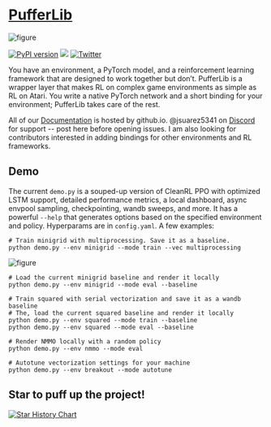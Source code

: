 # [PufferLib](https://github.com/PufferAI/PufferLib)

![figure](https://pufferai.github.io/source/resource/header.png)

[![PyPI version](https://badge.fury.io/py/pufferlib.svg)](https://badge.fury.io/py/pufferlib)
[![](https://dcbadge.vercel.app/api/server/spT4huaGYV?style=plastic)](https://discord.gg/spT4huaGYV)
[![Twitter](https://img.shields.io/twitter/url/https/twitter.com/cloudposse.svg?style=social&label=Follow%20%40jsuarez5341)](https://twitter.com/jsuarez5341)

You have an environment, a PyTorch model, and a reinforcement learning framework that are designed to work together but don’t. PufferLib is a wrapper layer that makes RL on complex game environments as simple as RL on Atari. You write a native PyTorch network and a short binding for your environment; PufferLib takes care of the rest.

All of our [Documentation](https://pufferai.github.io "PufferLib Documentation") is hosted by github.io. @jsuarez5341 on [Discord](https://discord.gg/spT4huaGYV) for support -- post here before opening issues. I am also looking for contributors interested in adding bindings for other environments and RL frameworks.

## Demo

The current `demo.py` is a souped-up version of CleanRL PPO with optimized LSTM support, detailed performance metrics, a local dashboard, async envpool sampling, checkpointing, wandb sweeps, and more. It has a powerful `--help` that generates options based on the specified environment and policy. Hyperparams are in `config.yaml`. A few examples:

```
# Train minigrid with multiprocessing. Save it as a baseline.
python demo.py --env minigrid --mode train --vec multiprocessing
```

![figure](https://raw.githubusercontent.com/PufferAI/pufferai.github.io/1.0/docs/source/resource/puffer-dash.png)

```
# Load the current minigrid baseline and render it locally
python demo.py --env minigrid --mode eval --baseline

# Train squared with serial vectorization and save it as a wandb baseline
# The, load the current squared baseline and render it locally
python demo.py --env squared --mode train --baseline
python demo.py --env squared --mode eval --baseline

# Render NMMO locally with a random policy
python demo.py --env nmmo --mode eval

# Autotune vectorization settings for your machine
python demo.py --env breakout --mode autotune
```

## Star to puff up the project!

<a href="https://star-history.com/#pufferai/pufferlib&Date">
 <picture>
   <source media="(prefers-color-scheme: dark)" srcset="https://api.star-history.com/svg?repos=pufferai/pufferlib&type=Date&theme=dark" />
   <source media="(prefers-color-scheme: light)" srcset="https://api.star-history.com/svg?repos=pufferai/pufferlib&type=Date" />
   <img alt="Star History Chart" src="https://api.star-history.com/svg?repos=pufferai/pufferlib&type=Date" />
 </picture>
</a>
